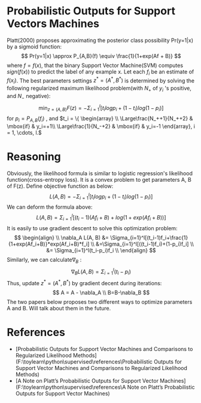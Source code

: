 # Probabilistic Outputs for Support Vectors Machines

Platt(2000) proposes approximating the posterior class possibility Pr(y=1|x) by a sigmoid function:
$$
Pr(y=1|x) \approx P_{A,B}(f) \equiv \frac{1}{1+exp(Af + B)}
$$
where $f = f(x)$, that the binary Support Vector Machine(SVM) computes $sign(f(x))$ to predict the label of any example x. Let each $f_i$ be an estimate of $f(x_i)$. The best parameters settings $z^* = (A^*, B^*)$ is determined by solving the following regularized maximum likelihood problem(with $N_+$ of $y_i$ 's positive, and $N_-$ negative):
$$
\min_{z=(A, B)} F(z) = -\Sigma_{i=1}^l [t_ilogp_i + (1-t_i)log(1-p_i)]
$$
for $p_i=P_{A,B}(f_i)$ , and $t_i = \{ \begin{array} \\ \Large\frac{N_++1}{N_++2} & \mbox{if} & y_i=+1\\ \Large\frac{1}{N_-+2} & \mbox{if} & y_i=-1 \end{array}, i = 1, \cdots, l.$ 

# Reasoning

Obviously, the likelihood formula is similar to logistic regression's likelihood function(cross-entropy loss).  It is a convex problem to get parameters A, B of F(z). Define objective function as below:
$$
L(A, B) = -\Sigma_{i=1}^l [t_ilogp_i + (1-t_i)log(1-p_i)]
$$
We can deform the formula above:
$$
L(A, B) = \Sigma_{i=1}^l [(t_i-1)(Af_i+B)+log(1+exp(Af_i+B))]
$$
It is easily to use gradient descent to solve this optimization problem:
$$
\begin{align} \\ \nabla_A L(A, B) &= \Sigma_{i=1}^l[(t_i-1)f_i+\frac{1}{1+exp(Af_i+B)}*exp(Af_i+B)*f_i] \\ &=\Sigma_{i=1}^l[((t_i-1)f_i)+(1-p_i)f_i] \\ &= \Sigma_{i=1}^l(t_i-p_i)f_i \\ \end{align}
$$
Similarly, we can calculate$\nabla_B$​ :
$$
\nabla_BL(A,B)=\Sigma_{i=1}^l(t_i-p_i)
$$
Thus, update $z^*=(A^*,B^*)$ by gradient decent during iterations:
$$
A = A - \nabla_A \\ B=B-\nabla_B
$$
The two papers below proposes two different ways to optimize parameters A and B. Will talk about them in the future.

# References

- [Probabilistic Outputs for Support Vector Machines and Comparisons to Regularized Likelihood Methods](F:\toylearn\python\supervised\references\Probabilistic Outputs for Support Vector Machines and Comparisons to Regularized Likelihood Methods)
- [A Note on Platt’s Probabilistic Outputs for Support Vector Machines](F:\toylearn\python\supervised\references\A Note on Platt’s Probabilistic Outputs for Support Vector Machines)